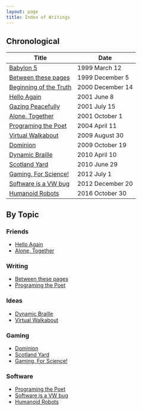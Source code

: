 ```yaml
---
layout: page
title: Index of Writings
---
```


## Chronological

Title                 | Date
 -------------------- |-------
 [Babylon 5](1999-03-12-babylon-5) | 1999 March 12
 [Between these pages](1999-12-05-between-these-pages) | 1999 December 5
 [Beginning of the Truth](2000-12-14-beginning-of-the-truth) | 2000 December 14
 [Hello Again](2001-06-08-hello-again) | 2001 June 8
 [Gazing Peacefully](2001-07-15-gazing-peacefully) | 2001 July 15 
 [Alone, Together](2001-10-01-alone,-together) | 2001 October 1 
 [Programing the Poet](2004-04-11-programing-the-poet) | 2004 April 11
 [Virtual Walkabout](2009-08-30-virtual-walkabout) | 2009 August 30
 [Dominion](2009-10-19-Dominion) | 2009 October 19
 [Dynamic Braille](2010-04-10-dynamic-braille) | 2010 April 10
 [Scotland Yard](2010-06-29-scotland-yard) | 2010 June 29
 [Gaming, For Science!](2012-07-01-gaming-for-science) | 2012 July 1
 [Software is a VW bug](2012-12-20-software-vw) | 2012 December 20
 [Humanoid Robots](2016-10-30-Humanoid-Robots) | 2016 October 30
 
## By Topic

### Friends
- [Hello Again](2001-06-08-hello-again)
- [Alone, Together](2001-10-01-alone,-together)

### Writing
- [Between these pages](1999-12-05-between-these-pages)
- [Programing the Poet](2004-04-11-programing-the-poet)

### Ideas
- [Dynamic Braille](2010-04-10-dynamic-braille)
- [Virtual Walkabout](2009-08-30-virtual-walkabout)

### Gaming
- [Dominion](2009-10-19-Dominion)
- [Scotland Yard](2010-06-29-scotland-yard)
- [Gaming, For Science!](2012-07-01-gaming-for-science)

### Software
- [Programing the Poet](2004-04-11-programing-the-poet)
- [Software is a VW bug](2012-12-20-software-vw)
- [Humanoid Robots](2016-10-30-Humanoid-Robots)
